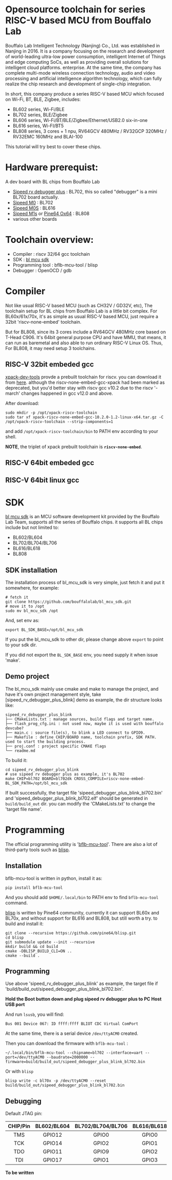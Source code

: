 # Opensource toolchain for series RISC-V based MCU from Bouffalo Lab

Bouffalo Lab Intelligent Technology (Nanjing) Co., Ltd. was established in Nanjing in 2016. It is a company focusing on the research and development of world-leading ultra-low power consumption, intelligent Internet of Things and edge computing SoCs, as well as providing overall solutions for intelligent cloud platforms. enterprise. At the same time, the company has complete multi-mode wireless connection technology, audio and video processing and artificial intelligence algorithm technology, which can fully realize the chip research and development of single-chip integration.

In short, this company produce a series RISC-V based MCU which focused on Wi-Fi, BT, BLE, Zigbee, includes:

- BL602 series, Wi-Fi/BLE
- BL702 series, BLE/Zigbee
- BL606 series, Wi-Fi/BT/BLE/Zigbee/Ethernet/USB2.0 six-in-one 
- BL616 series, Wi-FI/BT5
- BL808 series, 3 cores + 1 npu, RV64GCV 480MHz / RV32GCP 320MHz / RV32EMC 160MHz and  BLAI-100

This tutorial will try best to cover these chips.

# Hardware prerequist:

A dev board with BL chips from Bouffalo Lab
  - [Sipeed rv debugger plus](https://github.com/sipeed/RV-Debugger-BL702) : BL702, this so called "debugger" is a mini BL702 board actually.
  - [Sipeed M0](https://wiki.sipeed.com/hardware/en/maixzero/sense/maix_zero_sense.html) : BL702
  - [Sipeed M0S](https://wiki.sipeed.com/hardware/en/maixzero/m0s/m0s.html) : BL616
  - [Sipeed M1s](https://wiki.sipeed.com/hardware/en/maix/m1s/m1s_module.html) or [Pine64 Ox64](https://wiki.pine64.org/wiki/Ox64) : BL808
  - various other boards

# Toolchain overview:
- Compiler : riscv 32/64 gcc toolchain
- SDK : [bl mcu sdk](https://github.com/bouffalolab/bl_mcu_sdk)
- Programming tool : bflb-mcu-tool / blisp
- Debugger : OpenOCD / gdb

# Compiler

Not like usual RISC-V based MCU (such as CH32V / GD32V, etc), The toolchain setup for BL chips from Bouffalo Lab is a little bit complex. For BL60x/61x/70x, it's as simple as usual RISC-V based MCU, just require a 32bit 'riscv-none-embed' toolchain.

But for BL808, since its 3 cores include a RV64GCV 480MHz core based on T-Head C906. It's 64bit general purpose CPU and have MMU, that means, it can run as baremetal and also able to run ordinary RISC-V Linux OS. Thus, For BL808, it may need setup 3 toolchains.

## RISC-V 32bit embeded gcc
[xpack-dev-tools](https://github.com/xpack-dev-tools/riscv-none-embed-gcc-xpack) provde a prebuilt toolchain for riscv. you can download it from [here](https://github.com/xpack-dev-tools/riscv-none-embed-gcc-xpack). although the riscv-none-embed-gcc-xpack had been marked as deprecated, but you'd better stay with riscv gcc v10.2 due to the riscv '-march' changes happened in gcc v12.0 and above.

After download:

```
sudo mkdir -p /opt/xpack-riscv-toolchain
sudo tar xf xpack-riscv-none-embed-gcc-10.2.0-1.2-linux-x64.tar.gz -C /opt/xpack-riscv-toolchain --strip-components=1
```

and add `/opt/xpack-riscv-toolchain/bin` to PATH env according to your shell.

**NOTE**, the triplet of xpack prebuilt toolchain is **`riscv-none-embed`**.

## RISC-V 64bit embeded gcc

## RISC-V 64bit linux gcc


# SDK

[bl mcu sdk](https://github.com/bouffalolab/bl_mcu_sdk) is an MCU software development kit provided by the Bouffalo Lab Team, supports all the series of Bouffalo chips. it supports all BL chips include but not limited to:

- BL602/BL604
- BL702/BL704/BL706
- BL616/BL618
- BL808

## SDK installation

The installation process of bl_mcu_sdk is very simple, just fetch it and put it somewhere, for example:
```
# fetch it
git clone https://github.com/bouffalolab/bl_mcu_sdk.git
# move it to /opt
sudo mv bl_mcu_sdk /opt
```
And, set env as:
```
export BL_SDK_BASE=/opt/bl_mcu_sdk
```

If you put the bl_mcu_sdk to other dir, please change above `export` to point to your sdk dir. 

If you did not export the `BL_SDK_BASE` env, you need supply it when issue 'make'.

## Demo project

The bl_mcu_sdk mainly use cmake and make to manage the project, and have it's own project management style, take [sipeed_rv_debugger_plus_blink] demo as example, the dir structure looks like:

```
sipeed_rv_debugger_plus_blink
├── CMakeLists.txt : manage sources, build flags and target name.
├── flash_prog_cfg.ini : not used now, maybe it is used with bouffalo devcube?
├── main.c : source file(s), to blink a LED connect to GPIO9.
├── Makefile : define CHIP/BOARD name, toolchain prefix, SDK PATH. used to start the building process.
├── proj.conf : project specific CMAKE flags
└── readme.md
```

To build it:
```
cd sipeed_rv_debugger_plus_blink
# use sipeed rv debugger plus as example, it's BL702
make CHIP=bl702 BOARD=bl702dk CROSS_COMPILE=riscv-none-embed- BL_SDK_PATH=/opt/bl_mcu_sdk
```

If built successfully, the target file 'sipeed_debugger_plus_blink_bl702.bin' and 'sipeed_debugger_plus_blink_bl702.elf' should be generated in `build/build_out` dir. you can modify the 'CMakeLists.txt' to change the 'target file name'.


# Programming

The official programming utility is '[bflb-mcu-tool](https://pypi.org/project/bflb-mcu-tool/)'. There are also a lot of third-party tools such as [blisp](https://github.com/pine64/blisp). 

## Installation

bflb-mcu-tool is written in python, install it as: 

```
pip install bflb-mcu-tool
```

And you should add `$HOME/.local/bin` to PATH env to find `bflb-mcu-tool` command.

[blisp](https://github.com/pine64/blisp) is written by Pine64 community, currently it can support BL60x and BL70x, and without support for BL616 and BL808, but still worth a try. to build and install it:

```
git clone --recursive https://github.com/pine64/blisp.git
cd blisp
git submodule update --init --recursive
mkdir build && cd build
cmake -DBLISP_BUILD_CLI=ON ..
cmake --build .
```


## Programming

Use above 'sipeed_rv_debugger_plus_blink' as example, the target file if 'build/build_out/sipeed_debugger_plus_blink_bl702.bin'.

**Hold the Boot button down and plug sipeed rv debugger plus to PC Host USB port**

And run `lsusb`, you will find:

```
Bus 001 Device 067: ID ffff:ffff BLIOT CDC Virtual ComPort
```
At the same time, there is a serial device `/dev/ttyACM0` created.

Then you can download the firmware with `bflb-mcu-tool` :
```
~/.local/bin/bflb-mcu-tool --chipname=bl702 --interface=uart --port=/dev/ttyACM0 --baudrate=2000000 --firmware=build/build_out/sipeed_debugger_plus_blink_bl702.bin
```

Or with `blisp`
```
blisp write -c bl70x -p /dev/ttyACM0 --reset build/build_out/sipeed_debugger_plus_blink_bl702.bin
```


## Debugging

Default JTAG pin:

|   CHIP/Pin    |  BL602/BL604  |  BL702/BL704/BL706 | BL616/BL618 |   BL808  |
|:-------------:|:-------------:|:------------------:|:-----------:|:--------:|
|TMS            |     GPIO12    |      GPIO0         |    GPIO0    |   GPIO6  |
|TCK            |     GPIO14    |      GPIO2         |    GPIO1    |   GPIO12 |
|TDO            |     GPIO11    |      GPIO9         |    GPIO2    |   GPIO7  |
|TDI            |     GPIO17    |      GPIO1         |    GPIO3    |   GPIO13 |

**To be written**
